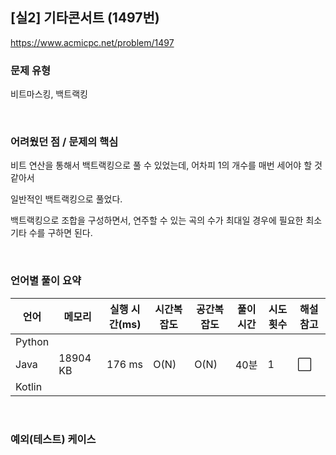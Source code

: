 ## [실2] 기타콘서트 (1497번)

https://www.acmicpc.net/problem/1497

### 문제 유형

비트마스킹, 백트랙킹

<br>

### 어려웠던 점 / 문제의 핵심

비트 연산을 통해서 백트랙킹으로 풀 수 있었는데, 어차피 1의 개수를 매번 세어야 할 것 같아서

일반적인 백트랙킹으로 풀었다.

백트랙킹으로 조합을 구성하면서, 연주할 수 있는 곡의 수가 최대일 경우에 필요한 최소 기타 수를 구하면 된다.

<br>

### 언어별 풀이 요약

| 언어   | 메모리   | 실행 시간(ms) | 시간복잡도 | 공간복잡도 | 풀이 시간 | 시도 횟수 | 해설 참고            |
| ------ | -------- | ------------- | ---------- | ---------- | --------- | --------- | -------------------- |
| Python |          |               |            |            |           |           |                      |
| Java   | 18904 KB | 176 ms        | O(N)       | O(N)       | 40분      | 1         | :white_large_square: |
| Kotlin |          |               |            |            |           |           |                      |

<br>

### 예외(테스트) 케이스

```
```

